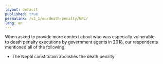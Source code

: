 ```yaml
---
layout: default
published: true
permalink: /v3_1/en/death-penalty/NPL/
lang: en
---
```


When asked to provide more context about who was especially vulnerable to death penalty executions by government agents in 2018, our respondents mentioned all of the following:
-	The Nepal constitution abolishes the death penalty

